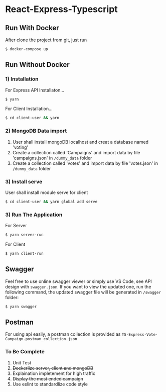 # React-Express-Typescript ###

## Run With Docker
After clone the project from git, just run
```sh
$ docker-compose up
```

## Run Without Docker
### 1) Installation
For Express API Installaton...
```sh
$ yarn
```
For Client Installation...
```sh
$ cd client-user && yarn
```

### 2) MongoDB Data import
1. User shall install mongoDB localhost and creat a database named 'voting'
2. Create a collection called 'Campaigns' and import data by file 'campaigns.json' in `/dummy_data` folder
3. Create a collection called 'votes' and import data by file 'votes.json' in `/dummy_data` folder

### 3) Install serve
User shall install module serve for client
```sh
$ cd client-user && yarn global add serve
```

### 3) Run The Application 
For Server
```sh
$ yarn server-run
```

For Client
```sh
$ yarn client-run
```

## Swagger
Feel free to use online swagger viewer or simply use VS Code, see API design with `swagger.json`. If you want to view the updated one, run the following command, the updated swagger file will be generated in `/swagger` folder:
```sh
$ yarn swagger
```

## Postman
For using api easily, a postman collection is provided as `TS-Express-Vote-Campaign.postman_collection.json`


### To Be Complete 
1. Unit Test
2. ~~Dockerlize server, client and mongoDB~~
3. Explaination impletement for high traffic
4. ~~Display the most ended campaign~~
5. Use eslint to standardlize code style
